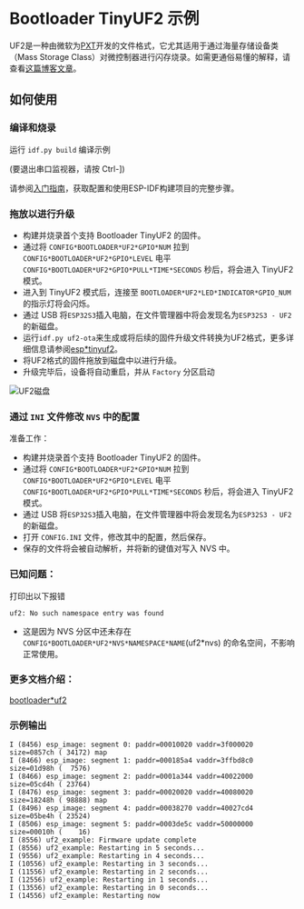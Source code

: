 # Bootloader TinyUF2 示例

UF2是一种由微软为[PXT](https://github.com/Microsoft/pxt)开发的文件格式，它尤其适用于通过海量存储设备类（Mass Storage Class）对微控制器进行闪存烧录。如需更通俗易懂的解释，请查看[这篇博客文章](https://makecode.com/blog/one-chip-to-flash-them-all)。

## 如何使用

### 编译和烧录

运行 `idf.py build` 编译示例

(要退出串口监视器，请按 Ctrl-])

请参阅[入门指南](https://docs.espressif.com/projects/esp-idf/en/latest/get-started/index.html)，获取配置和使用ESP-IDF构建项目的完整步骤。

### 拖放以进行升级

* 构建并烧录首个支持 Bootloader TinyUF2 的固件。
* 通过将 `CONFIG*BOOTLOADER*UF2*GPIO*NUM` 拉到 `CONFIG*BOOTLOADER*UF2*GPIO*LEVEL` 电平 `CONFIG*BOOTLOADER*UF2*GPIO*PULL*TIME*SECONDS` 秒后，将会进入 TinyUF2 模式。
* 进入到 TinyUF2 模式后，连接至 `BOOTLOADER*UF2*LED*INDICATOR*GPIO_NUM` 的指示灯将会闪烁。
* 通过 USB 将`ESP32S3`插入电脑，在文件管理器中将会发现名为`ESP32S3 - UF2`的新磁盘。
* 运行`idf.py uf2-ota`来生成或将后续的固件升级文件转换为UF2格式，更多详细信息请参阅[esp*tinyuf2](../../../../components/usb/esp*tinyuf2/)。
* 将UF2格式的固件拖放到磁盘中以进行升级。
* 升级完毕后，设备将自动重启，并从 `Factory` 分区启动

![UF2磁盘](../../../../components/usb/esp*tinyuf2/uf2*disk.png)

### 通过 `INI` 文件修改 `NVS` 中的配置

准备工作：

* 构建并烧录首个支持 Bootloader TinyUF2 的固件。
* 通过将 `CONFIG*BOOTLOADER*UF2*GPIO*NUM` 拉到 `CONFIG*BOOTLOADER*UF2*GPIO*LEVEL` 电平 `CONFIG*BOOTLOADER*UF2*GPIO*PULL*TIME*SECONDS` 秒后，将会进入 TinyUF2 模式。
* 通过 USB 将`ESP32S3`插入电脑，在文件管理器中将会发现名为`ESP32S3 - UF2`的新磁盘。
* 打开 `CONFIG.INI` 文件，修改其中的配置，然后保存。
* 保存的文件将会被自动解析，并将新的键值对写入 NVS 中。

### 已知问题：

打印出以下报错
```
uf2: No such namespace entry was found
```

- 这是因为 NVS 分区中还未存在 `CONFIG*BOOTLOADER*UF2*NVS*NAMESPACE*NAME`(uf2*nvs) 的命名空间，不影响正常使用。

### 更多文档介绍：

[bootloader*uf2](https://docs.espressif.com/projects/esp-iot-solution/zh*CN/latest/usb/usb*device/esp*tinyuf2.html)

### 示例输出

```
I (8456) esp_image: segment 0: paddr=00010020 vaddr=3f000020 size=0857ch ( 34172) map
I (8466) esp_image: segment 1: paddr=000185a4 vaddr=3ffbd8c0 size=01d98h (  7576)
I (8466) esp_image: segment 2: paddr=0001a344 vaddr=40022000 size=05cd4h ( 23764)
I (8476) esp_image: segment 3: paddr=00020020 vaddr=40080020 size=18248h ( 98888) map
I (8496) esp_image: segment 4: paddr=00038270 vaddr=40027cd4 size=05be4h ( 23524)
I (8506) esp_image: segment 5: paddr=0003de5c vaddr=50000000 size=00010h (    16)
I (8556) uf2_example: Firmware update complete
I (8556) uf2_example: Restarting in 5 seconds...
I (9556) uf2_example: Restarting in 4 seconds...
I (10556) uf2_example: Restarting in 3 seconds...
I (11556) uf2_example: Restarting in 2 seconds...
I (12556) uf2_example: Restarting in 1 seconds...
I (13556) uf2_example: Restarting in 0 seconds...
I (14556) uf2_example: Restarting now

```